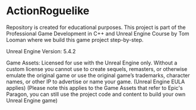 # ActionRoguelike
Repository is created for educational purposes. This project is part of the Professional Game Development in C++ and Unreal Engine Course by Tom Looman where we build this game project step-by-step.

Unreal Engine Version: 5.4.2

Game Assets: Licensed for use with the Unreal Engine only. Without a custom license you cannot use to create sequels, remasters, or otherwise emulate the original game or use the original game’s trademarks, character names, or other IP to advertise or name your game. (Unreal Engine EULA applies) (Please note this applies to the Game Assets that refer to Epic's Paragon, you can still use the project code and content to build your own Unreal Engine game)